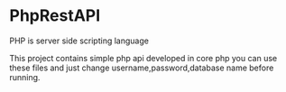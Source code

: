 # PhpRestAPI

PHP is server side scripting language 

This project contains simple php api developed in core php you can use these files and just change username,password,database name before running.
